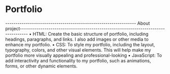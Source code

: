 # Portfolio
---------------------------------------------------------------- About project----------------------------------------------------------------------------------
• HTML: Create the basic structure of portfolio, including headings, paragraphs, and links. I also add images or other
media to enhance my portfolio.
• CSS: To style my portfolio, including the layout, typography, colors, and other visual elements. This will help make my
portfolio more visually appealing and professional-looking
• JavaScript: To add interactivity and functionality to my portfolio, such as animations, forms, or other dynamic
elements.
